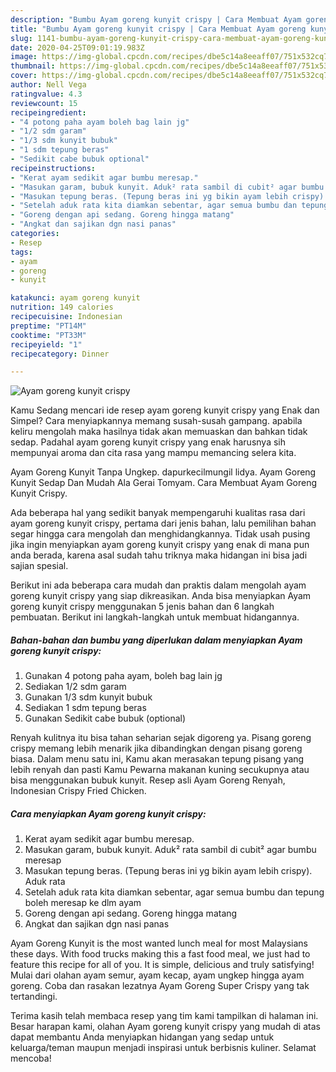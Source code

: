 ```yaml
---
description: "Bumbu Ayam goreng kunyit crispy | Cara Membuat Ayam goreng kunyit crispy Yang Mudah Dan Praktis"
title: "Bumbu Ayam goreng kunyit crispy | Cara Membuat Ayam goreng kunyit crispy Yang Mudah Dan Praktis"
slug: 1141-bumbu-ayam-goreng-kunyit-crispy-cara-membuat-ayam-goreng-kunyit-crispy-yang-mudah-dan-praktis
date: 2020-04-25T09:01:19.983Z
image: https://img-global.cpcdn.com/recipes/dbe5c14a8eeaff07/751x532cq70/ayam-goreng-kunyit-crispy-foto-resep-utama.jpg
thumbnail: https://img-global.cpcdn.com/recipes/dbe5c14a8eeaff07/751x532cq70/ayam-goreng-kunyit-crispy-foto-resep-utama.jpg
cover: https://img-global.cpcdn.com/recipes/dbe5c14a8eeaff07/751x532cq70/ayam-goreng-kunyit-crispy-foto-resep-utama.jpg
author: Nell Vega
ratingvalue: 4.3
reviewcount: 15
recipeingredient:
- "4 potong paha ayam boleh bag lain jg"
- "1/2 sdm garam"
- "1/3 sdm kunyit bubuk"
- "1 sdm tepung beras"
- "Sedikit cabe bubuk optional"
recipeinstructions:
- "Kerat ayam sedikit agar bumbu meresap."
- "Masukan garam, bubuk kunyit. Aduk² rata sambil di cubit² agar bumbu meresap"
- "Masukan tepung beras. (Tepung beras ini yg bikin ayam lebih crispy). Aduk rata"
- "Setelah aduk rata kita diamkan sebentar, agar semua bumbu dan tepung boleh meresap ke dlm ayam"
- "Goreng dengan api sedang. Goreng hingga matang"
- "Angkat dan sajikan dgn nasi panas"
categories:
- Resep
tags:
- ayam
- goreng
- kunyit

katakunci: ayam goreng kunyit 
nutrition: 149 calories
recipecuisine: Indonesian
preptime: "PT14M"
cooktime: "PT33M"
recipeyield: "1"
recipecategory: Dinner

---
```



![Ayam goreng kunyit crispy](https://img-global.cpcdn.com/recipes/dbe5c14a8eeaff07/751x532cq70/ayam-goreng-kunyit-crispy-foto-resep-utama.jpg)

Kamu Sedang mencari ide resep ayam goreng kunyit crispy yang Enak dan Simpel? Cara menyiapkannya memang susah-susah gampang. apabila keliru mengolah maka hasilnya tidak akan memuaskan dan bahkan tidak sedap. Padahal ayam goreng kunyit crispy yang enak harusnya sih mempunyai aroma dan cita rasa yang mampu memancing selera kita.

Ayam Goreng Kunyit Tanpa Ungkep. dapurkecilmungil lidya. Ayam Goreng Kunyit Sedap Dan Mudah Ala Gerai Tomyam. Cara Membuat Ayam Goreng Kunyit Crispy.

Ada beberapa hal yang sedikit banyak mempengaruhi kualitas rasa dari ayam goreng kunyit crispy, pertama dari jenis bahan, lalu pemilihan bahan segar hingga cara mengolah dan menghidangkannya. Tidak usah pusing jika ingin menyiapkan ayam goreng kunyit crispy yang enak di mana pun anda berada, karena asal sudah tahu triknya maka hidangan ini bisa jadi sajian spesial.


Berikut ini ada beberapa cara mudah dan praktis dalam mengolah ayam goreng kunyit crispy yang siap dikreasikan. Anda bisa menyiapkan Ayam goreng kunyit crispy menggunakan 5 jenis bahan dan 6 langkah pembuatan. Berikut ini langkah-langkah untuk membuat hidangannya.

<!--inarticleads1-->

##### Bahan-bahan dan bumbu yang diperlukan dalam menyiapkan Ayam goreng kunyit crispy:

1. Gunakan 4 potong paha ayam, boleh bag lain jg
1. Sediakan 1/2 sdm garam
1. Gunakan 1/3 sdm kunyit bubuk
1. Sediakan 1 sdm tepung beras
1. Gunakan Sedikit cabe bubuk (optional)


Renyah kulitnya itu bisa tahan seharian sejak digoreng ya. Pisang goreng crispy memang lebih menarik jika dibandingkan dengan pisang goreng biasa. Dalam menu satu ini, Kamu akan merasakan tepung pisang yang lebih renyah dan pasti Kamu Pewarna makanan kuning secukupnya atau bisa menggunakan bubuk kunyit. Resep asli Ayam Goreng Renyah, Indonesian Crispy Fried Chicken. 

<!--inarticleads2-->

##### Cara menyiapkan Ayam goreng kunyit crispy:

1. Kerat ayam sedikit agar bumbu meresap.
1. Masukan garam, bubuk kunyit. Aduk² rata sambil di cubit² agar bumbu meresap
1. Masukan tepung beras. (Tepung beras ini yg bikin ayam lebih crispy). Aduk rata
1. Setelah aduk rata kita diamkan sebentar, agar semua bumbu dan tepung boleh meresap ke dlm ayam
1. Goreng dengan api sedang. Goreng hingga matang
1. Angkat dan sajikan dgn nasi panas


Ayam Goreng Kunyit is the most wanted lunch meal for most Malaysians these days. With food trucks making this a fast food meal, we just had to feature this recipe for all of you. It is simple, delicious and truly satisfying! Mulai dari olahan ayam semur, ayam kecap, ayam ungkep hingga ayam goreng. Coba dan rasakan lezatnya Ayam Goreng Super Crispy yang tak tertandingi. 

Terima kasih telah membaca resep yang tim kami tampilkan di halaman ini. Besar harapan kami, olahan Ayam goreng kunyit crispy yang mudah di atas dapat membantu Anda menyiapkan hidangan yang sedap untuk keluarga/teman maupun menjadi inspirasi untuk berbisnis kuliner. Selamat mencoba!
